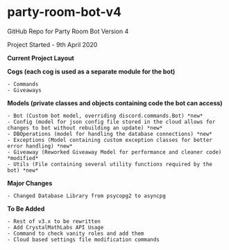 # party-room-bot-v4

GitHub Repo for Party Room Bot Version 4

Project Started - 9th April 2020



**Current Project Layout**

  **Cogs (each cog is used as a separate module for the bot)**
  
  	- Commands
	- Giveaways
      
  **Models (private classes and objects containing code the bot can access)**
  
  	- Bot (Custom bot model, overriding discord.commands.Bot) *new*
	- Config (model for json config file stored in the cloud allows for changes to bot without rebuilding an update) *new*
	- DBOperations (model for handling the database connections) *new*
	- Exceptions (Model containing custom exception classes for better error handling) *new*
	- Giveaway (Reworked Giveaway Model for performance and cleaner code) *modified*
	- Utils (File containing several utility functions required by the bot) *new*
      
  **Major Changes**
  
  	- Changed Database Library from psycopg2 to asyncpg
	
  **To Be Added**
  
  	- Rest of v3.x to be rewritten
	- Add CrystalMathLabs API Usage
	- Command to check vanity roles and add them
	- Cloud based settings file modification commands

